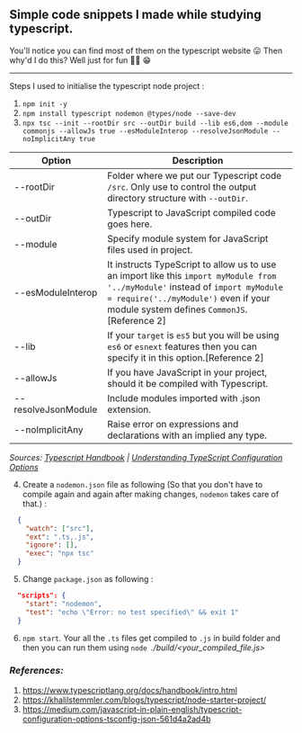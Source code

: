 ## Simple code snippets I made while studying typescript.
You'll notice you can find most of them on the typescript website :stuck_out_tongue:
Then why'd I do this? Well just for fun :man_shrugging: :grin:

***

Steps I used to initialise the typescript node project :
1. `npm init -y`
2. `npm install typescript nodemon @types/node --save-dev`
3. `npx tsc --init --rootDir src --outDir build --lib es6,dom --module commonjs --allowJs true --esModuleInterop --resolveJsonModule --noImplicitAny true`

  |Option|Description|
  |----|-----|
  |--rootDir|Folder where we put our Typescript code `/src`. Only use to control the output directory structure with `--outDir`.|
  |--outDir|Typescript to JavaScript compiled code goes here.|
  |--module|Specify module system for JavaScript files used in project.|
  |--esModuleInterop|It instructs TypeScript to allow us to use an import like this `import myModule from '../myModule'` instead of `import myModule = require('../myModule')` even if your module system defines `CommonJS`.[Reference 2]|
  |--lib|If your `target` is `es5` but you will be using `es6` or `esnext` features then you can specify it in this option.[Reference 2]|
  |--allowJs|If you have JavaScript in your project, should it be compiled with Typescript.|
  |--resolveJsonModule|Include modules imported with .json extension.|
  |--noImplicitAny|Raise error on expressions and declarations with an implied any type.|

  _Sources: [Typescript Handbook](https://www.typescriptlang.org/docs/handbook/compiler-options.html) | [Understanding TypeScript Configuration Options](https://medium.com/javascript-in-plain-english/typescript-configuration-options-tsconfig-json-561d4a2ad4b)_

4. Create a `nodemon.json` file as following (So that you don't have to compile again and again after making changes, `nodemon` takes care of that.) :
  ```json
    {
      "watch": ["src"],
      "ext": ".ts,.js",
      "ignore": [],
      "exec": "npx tsc"
    }
  ```

5. Change `package.json` as following :
  ```json
    "scripts": {
      "start": "nodemon",
      "test": "echo \"Error: no test specified\" && exit 1"
    }
  ```

6. `npm start`. Your all the `.ts` files get compiled to `.js` in build folder and then you can run them using `node `_./build/<your_compiled_file.js>_

### _References:_
1. https://www.typescriptlang.org/docs/handbook/intro.html
2. https://khalilstemmler.com/blogs/typescript/node-starter-project/
3. https://medium.com/javascript-in-plain-english/typescript-configuration-options-tsconfig-json-561d4a2ad4b
